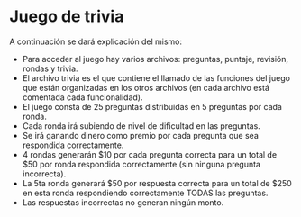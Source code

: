 # Juego de trivia

A continuación se dará explicación del mismo:

- Para acceder al juego hay varios archivos: preguntas, puntaje, revisión, rondas y trivia.
- El archivo trivia es el que contiene el llamado de las funciones del juego que están organizadas en los otros archivos (en cada archivo está comentada cada funcionalidad).
- El juego consta de 25 preguntas distribuidas en 5 preguntas por cada ronda.
- Cada ronda irá subiendo de nivel de dificultad en las preguntas.
- Se irá ganando dinero como premio por cada pregunta que sea respondida correctamente.
- 4 rondas generarán $10 por cada pregunta correcta para un total de $50 por ronda respondida correctamente (sin ninguna pregunta incorrecta).
- La 5ta ronda generará $50 por respuesta correcta para un total de $250 en esta ronda respondiendo correctamente TODAS las preguntas.
- Las respuestas incorrectas no generan ningún monto.
